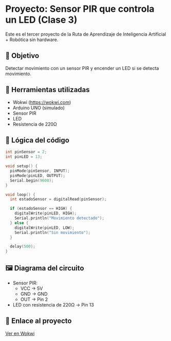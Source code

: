 # Proyecto: Sensor PIR que controla un LED (Clase 3)

Este es el tercer proyecto de la Ruta de Aprendizaje de Inteligencia Artificial + Robótica sin hardware.

## 🎯 Objetivo
Detectar movimiento con un sensor PIR y encender un LED si se detecta movimiento.

## 🔧 Herramientas utilizadas
- Wokwi (https://wokwi.com)
- Arduino UNO (simulado)
- Sensor PIR
- LED
- Resistencia de 220Ω

## 🧠 Lógica del código

```cpp
int pinSensor = 2;
int pinLED = 13;

void setup() {
  pinMode(pinSensor, INPUT);
  pinMode(pinLED, OUTPUT);
  Serial.begin(9600);
}

void loop() {
  int estadoSensor = digitalRead(pinSensor);

  if (estadoSensor == HIGH) {
    digitalWrite(pinLED, HIGH);
    Serial.println("Movimiento detectado");
  } else {
    digitalWrite(pinLED, LOW);
    Serial.println("Sin movimiento");
  }

  delay(500);
}
```

## 🖼️ Diagrama del circuito
- Sensor PIR:
  - VCC → 5V
  - GND → GND
  - OUT → Pin 2
- LED con resistencia de 220Ω → Pin 13

## 📎 Enlace al proyecto
[Ver en Wokwi](https://wokwi.com/projects/435014264836170753)